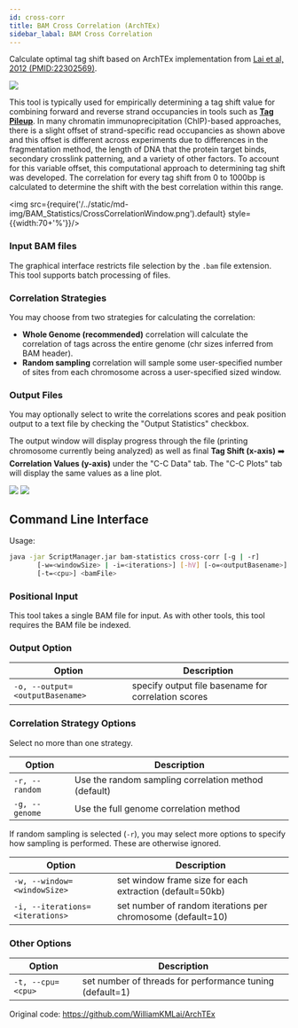 ```yaml
---
id: cross-corr
title: BAM Cross Correlation (ArchTEx)
sidebar_labal: BAM Cross Correlation
---
```


<!-- ![cross-corr](/../static/icons/BAM_Statistics/Cross-Corr_square.svg) -->

Calculate optimal tag shift based on ArchTEx implementation from [Lai et al, 2012 (PMID:22302569)][lai-2012].

<div class="tutorial-img-flow-container">
  <img src={require('./img/CrossCorrelation_schematic.png').default} style={{width:50+'%',}} />
</div>


This tool is typically used for empirically determining a tag shift value for combining forward and reverse strand occupancies in tools such as [**Tag Pileup**][tag-pileup]. In many chromatin immunoprecipitation (ChIP)-based approaches, there is a slight offset of strand-specific read occupancies as shown above and this offset is different across experiments due to differences in the fragmentation method, the length of DNA that the protein target binds, secondary crosslink patterning, and a variety of other factors. To account for this variable offset, this computational approach to determining tag shift was developed. The correlation for every tag shift from 0 to 1000bp is calculated to determine the shift with the best correlation within this range.

<img src={require('/../static/md-img/BAM_Statistics/CrossCorrelationWindow.png').default} style={{width:70+'%'}}/>


### Input BAM files
The graphical interface restricts file selection by the `.bam` file extension. This tool supports batch processing of files.

### Correlation Strategies
You may choose from two strategies for calculating the correlation:

* **Whole Genome (recommended)** correlation will calculate the correlation of tags across the entire genome (chr sizes inferred from BAM header).
* **Random sampling** correlation will sample some user-specified number of sites from each chromosome across a user-specified sized window.

### Output Files
You may optionally select to write the correlations scores and peak position output to a text file by checking the "Output Statistics" checkbox.

The output window will display progress through the file (printing chromosome currently being analyzed) as well as final **Tag Shift (x-axis)** ➡️ **Correlation Values (y-axis)** under the "C-C Data" tab. The "C-C Plots" tab will display the same values as a line plot.

<div class="tutorial-img-flow-container">
  <img src={require('./img/CrossCorrelationOutput_ccdata.png').default} style={{width:50+'%',}} />
  <img src={require('./img/CrossCorrelationOutput_ccplot.png').default} style={{width:50+'%',}} />
</div>


## Command Line Interface

Usage:
```bash
java -jar ScriptManager.jar bam-statistics cross-corr [-g | -r]
       [-w=<windowSize> | -i=<iterations>] [-hV] [-o=<outputBasename>]
       [-t=<cpu>] <bamFile>
```


### Positional Input

This tool takes a single BAM file for input. As with other tools, this tool requires the BAM file be indexed.


### Output Option

| Option | Description |
| ------ | ----------- |
| `-o, --output=<outputBasename>` | specify output file basename for correlation scores |


### Correlation Strategy Options
Select no more than one strategy.

| Option | Description |
| ------ | ----------- |
| `-r, --random` | Use the random sampling correlation method (default) |
| `-g, --genome` | Use the full genome correlation method |

If random sampling is selected (`-r`), you may select more options to specify how sampling is performed. These are otherwise ignored.

| Option | Description |
| ------ | ----------- |
| `-w, --window=<windowSize>` | set window frame size for each extraction (default=50kb) |
| `-i, --iterations=<iterations>` | set number of random iterations per chromosome (default=10) |


### Other Options

| Option | Description |
| ------ | ----------- |
| `-t, --cpu=<cpu>` | set number of threads for performance tuning (default=1) |


Original code: https://github.com/WilliamKMLai/ArchTEx

[lai-2012]:https://pubmed.ncbi.nlm.nih.gov/22302569/

[tag-pileup]:/docs/Tools/read-analysis/tag-pileup
